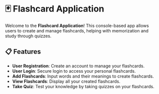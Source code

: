 # 🃏 Flashcard Application

Welcome to the **Flashcard Application**! This console-based app allows users to create and manage flashcards, helping with memorization and study through quizzes.

## 📋 Features

- **User Registration**: Create an account to manage your flashcards.
- **User Login**: Secure login to access your personal flashcards.
- **Add Flashcards**: Input words and their meanings to create flashcards.
- **View Flashcards**: Display all your created flashcards.
- **Take Quiz**: Test your knowledge by taking quizzes on your flashcards.

